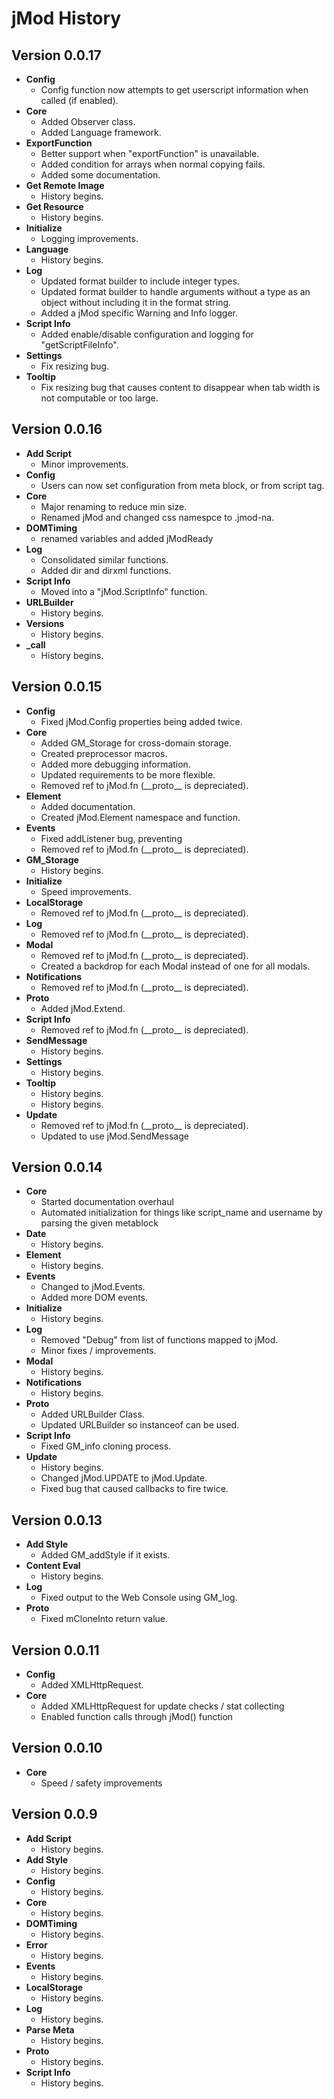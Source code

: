 jMod History
============

## Version 0.0.17
* **Config**
    * Config function now attempts to get userscript information when called (if enabled).
* **Core**
    * Added Observer class.
    * Added Language framework.
* **ExportFunction**
    * Better support when "exportFunction" is unavailable.
    * Added condition for arrays when normal copying fails.
    * Added some documentation.
* **Get Remote Image**
    * History begins.
* **Get Resource**
    * History begins.
* **Initialize**
    * Logging improvements.
* **Language**
    * History begins.
* **Log**
    * Updated format builder to include integer types.
    * Updated format builder to handle arguments without a type as an object without including it in the format string.
    * Added a jMod specific Warning and Info logger.
* **Script Info**
    * Added enable/disable configuration and logging for "getScriptFileInfo".
* **Settings**
    * Fix resizing bug.
* **Tooltip**
    * Fix resizing bug that causes content to disappear when tab width is not computable or too large.

## Version 0.0.16
* **Add Script**
    * Minor improvements.
* **Config**
    * Users can now set configuration from meta block, or from script tag.
* **Core**
    * Major renaming to reduce min size.
    * Renamed jMod and changed css namespce to .jmod-na.
* **DOMTiming**
    * renamed variables and added jModReady
* **Log**
    * Consolidated similar functions.
    * Added dir and dirxml functions.
* **Script Info**
    * Moved into a "jMod.ScriptInfo" function.
* **URLBuilder**
    * History begins.
* **Versions**
    * History begins.
* **_call**
    * History begins.

## Version 0.0.15
* **Config**
    * Fixed jMod.Config properties being added twice.
* **Core**
    * Added GM_Storage for cross-domain storage.
    * Created preprocessor macros.
    * Added more debugging information.
    * Updated requirements to be more flexible.
    * Removed ref to jMod.fn (\_\_proto\_\_ is depreciated).
* **Element**
    * Added documentation.
    * Created jMod.Element namespace and function.
* **Events**
    * Fixed addListener bug, preventing
    * Removed ref to jMod.fn (\_\_proto\_\_ is depreciated).
* **GM_Storage**
    * History begins.
* **Initialize**
    * Speed improvements.
* **LocalStorage**
    * Removed ref to jMod.fn (\_\_proto\_\_ is depreciated).
* **Log**
    * Removed ref to jMod.fn (\_\_proto\_\_ is depreciated).
* **Modal**
    * Removed ref to jMod.fn (\_\_proto\_\_ is depreciated).
    * Created a backdrop for each Modal instead of one for all modals.
* **Notifications**
    * Removed ref to jMod.fn (\_\_proto\_\_ is depreciated).
* **Proto**
    * Added jMod.Extend.
* **Script Info**
    * Removed ref to jMod.fn (\_\_proto\_\_ is depreciated).
* **SendMessage**
    * History begins.
* **Settings**
    * History begins.
* **Tooltip**
    * History begins.
    * History begins.
* **Update**
    * Removed ref to jMod.fn (\_\_proto\_\_ is depreciated).
    * Updated to use jMod.SendMessage

## Version 0.0.14
* **Core**
    * Started documentation overhaul
    * Automated initialization for things like script_name and username by parsing the given metablock
* **Date**
    * History begins.
* **Element**
    * History begins.
* **Events**
    * Changed to jMod.Events.
    * Added more DOM events.
* **Initialize**
    * History begins.
* **Log**
    * Removed "Debug" from list of functions mapped to jMod.
    * Minor fixes / improvements.
* **Modal**
    * History begins.
* **Notifications**
    * History begins.
* **Proto**
    * Added URLBuilder Class.
    * Updated URLBuilder so instanceof can be used.
* **Script Info**
    * Fixed GM_info cloning process.
* **Update**
    * History begins.
    * Changed jMod.UPDATE to jMod.Update.
    * Fixed bug that caused callbacks to fire twice.

## Version 0.0.13
* **Add Style**
    * Added GM_addStyle if it exists.
* **Content Eval**
    * History begins.
* **Log**
    * Fixed output to the Web Console using GM_log.
* **Proto**
    * Fixed mCloneInto return value.

## Version 0.0.11
* **Config**
    * Added XMLHttpRequest.
* **Core**
    * Added XMLHttpRequest for update checks / stat collecting
    * Enabled function calls through jMod() function

## Version 0.0.10
* **Core**
    * Speed / safety improvements

## Version 0.0.9
* **Add Script**
    * History begins.
* **Add Style**
    * History begins.
* **Config**
    * History begins.
* **Core**
    * History begins.
* **DOMTiming**
    * History begins.
* **Error**
    * History begins.
* **Events**
    * History begins.
* **LocalStorage**
    * History begins.
* **Log**
    * History begins.
* **Parse Meta**
    * History begins.
* **Proto**
    * History begins.
* **Script Info**
    * History begins.
